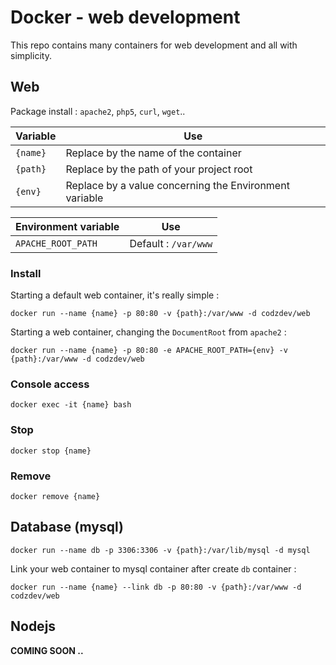 # Docker - web development

This repo contains many containers for web development and all with simplicity.

## Web

Package install : `apache2`, `php5`, `curl`, `wget`..

|Variable|Use|
|--------|---|
|`{name}`|Replace  by the name of the container|
|`{path}`|Replace by the path of your project root|
|`{env}`|Replace by a value concerning the Environment variable|

|Environment variable|Use|
|--------------------|---|
|`APACHE_ROOT_PATH`  |Default : `/var/www`|


### Install

Starting a default web container, it's really simple :

`docker run --name {name} -p 80:80 -v {path}:/var/www -d codzdev/web`

Starting a web container, changing the `DocumentRoot` from `apache2` :

`docker run --name {name} -p 80:80 -e APACHE_ROOT_PATH={env} -v {path}:/var/www -d codzdev/web`

### Console access

`docker exec -it {name} bash`

### Stop

`docker stop {name}`

### Remove

`docker remove {name}`

## Database (mysql)

`docker run --name db -p 3306:3306 -v {path}:/var/lib/mysql -d mysql`

Link your web container to mysql container after create `db` container :

`docker run --name {name} --link db -p 80:80 -v {path}:/var/www -d codzdev/web`

## Nodejs

**COMING SOON ..**
